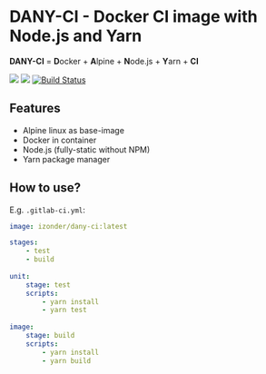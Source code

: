 # DANY-CI - Docker CI image with Node.js and Yarn

**DANY-CI** = **D**ocker + **A**lpine + **N**ode.js + **Y**arn + **CI**

[![](https://images.microbadger.com/badges/version/izonder/dany-ci.svg)](https://microbadger.com/images/izonder/dany-ci "Get your own version badge on microbadger.com")
[![](https://images.microbadger.com/badges/image/izonder/dany-ci.svg)](https://microbadger.com/images/izonder/dany-ci "Get your own image badge on microbadger.com")
[![Build Status](https://travis-ci.org/izonder/dany-ci.svg?branch=master)](https://travis-ci.org/izonder/dany-ci)

## Features

- Alpine linux as base-image
- Docker in container
- Node.js (fully-static without NPM)
- Yarn package manager

## How to use?

E.g. `.gitlab-ci.yml`:
```yml
image: izonder/dany-ci:latest

stages:
    - test 
    - build
    
unit:
    stage: test
    scripts:
        - yarn install
        - yarn test
    
image:
    stage: build
    scripts:
        - yarn install
        - yarn build
```
